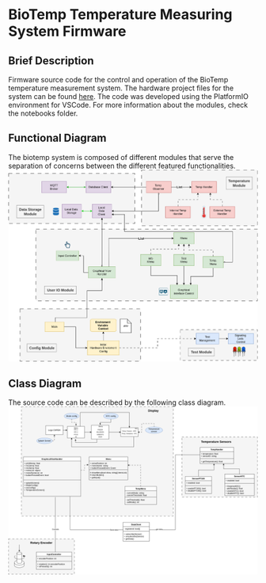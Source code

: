 # BioTemp Temperature Measuring System Firmware

## Brief Description
Firmware source code for the control and operation of the BioTemp temperature measurement system. 
The hardware project files for the system can be found [here](https://github.com/cnpem-emi/biotemp-hw). 
The code was developed using the PlatformIO environment for VSCode. For more information about the modules, check the notebooks folder.

## Functional Diagram
The biotemp system is composed of different modules that serve the separation of concerns between the different featured functionalities.
![Functional Diagram](./assets/Biotem-diagram-functional.png)

## Class Diagram
The source code can be described by the following class diagram.
![Class Diagram](./assets/Biotem-class-diagram.png)
